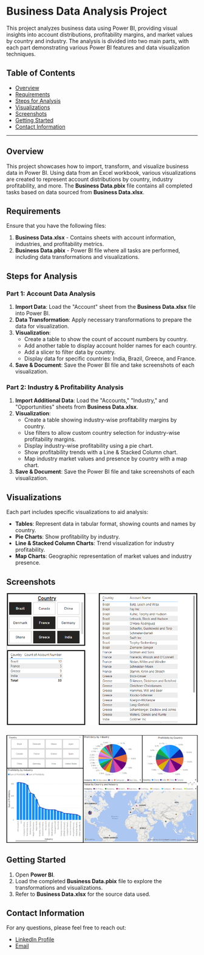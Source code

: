 # Business Data Analysis Project

This project analyzes business data using Power BI, providing visual insights into account distributions, profitability margins, and market values by country and industry. The analysis is divided into two main parts, with each part demonstrating various Power BI features and data visualization techniques.


## Table of Contents
- [Overview](#overview)
- [Requirements](#requirements)
- [Steps for Analysis](#steps-for-analysis)
- [Visualizations](#visualizations)
- [Screenshots](#screenshots)
- [Getting Started](#getting-started)
- [Contact Information](#contact-information)


---


## Overview

This project showcases how to import, transform, and visualize business data in Power BI. Using data from an Excel workbook, various visualizations are created to represent account distributions by country, industry profitability, and more. The **Business Data.pbix** file contains all completed tasks based on data sourced from **Business Data.xlsx**.


## Requirements

Ensure that you have the following files:
1. **Business Data.xlsx** - Contains sheets with account information, industries, and profitability metrics.
2. **Business Data.pbix** - Power BI file where all tasks are performed, including data transformations and visualizations.


## Steps for Analysis

### Part 1: Account Data Analysis

1. **Import Data**: Load the "Account" sheet from the **Business Data.xlsx** file into Power BI.
2. **Data Transformation**: Apply necessary transformations to prepare the data for visualization.
3. **Visualization**:
   - Create a table to show the count of account numbers by country.
   - Add another table to display account holder names for each country.
   - Add a slicer to filter data by country.
   - Display data for specific countries: India, Brazil, Greece, and France.
4. **Save & Document**: Save the Power BI file and take screenshots of each visualization.

### Part 2: Industry & Profitability Analysis

1. **Import Additional Data**: Load the "Accounts," "Industry," and "Opportunities" sheets from **Business Data.xlsx**.
2. **Visualization**:
   - Create a table showing industry-wise profitability margins by country.
   - Use filters to allow custom country selection for industry-wise profitability margins.
   - Display industry-wise profitability using a pie chart.
   - Show profitability trends with a Line & Stacked Column chart.
   - Map industry market values and presence by country with a map chart.
3. **Save & Document**: Save the Power BI file and take screenshots of each visualization.


## Visualizations

Each part includes specific visualizations to aid analysis:

- **Tables**: Represent data in tabular format, showing counts and names by country.
- **Pie Charts**: Show profitability by industry.
- **Line & Stacked Column Charts**: Trend visualization for industry profitability.
- **Map Charts**: Geographic representation of market values and industry presence.


## Screenshots
![](https://github.com/ashu-kudesiya/Data-Analytics-by-Anudip-Foundation/blob/main/Power%20BI/Task%20-%201/Screenshot/1.png?raw=true)
 ###
 
![](https://github.com/ashu-kudesiya/Data-Analytics-by-Anudip-Foundation/blob/main/Power%20BI/Task%20-%201/Screenshot/2.png?raw=true)


## Getting Started

1. Open **Power BI**.
2. Load the completed **Business Data.pbix** file to explore the transformations and visualizations.
3. Refer to **Business Data.xlsx** for the source data used.

## Contact Information

For any questions, please feel free to reach out:

- [LinkedIn Profile](https://www.linkedin.com/in/himanshu-kudesiya)
- [Email](mailto:himanshu.kudesiya@gmail.com)
